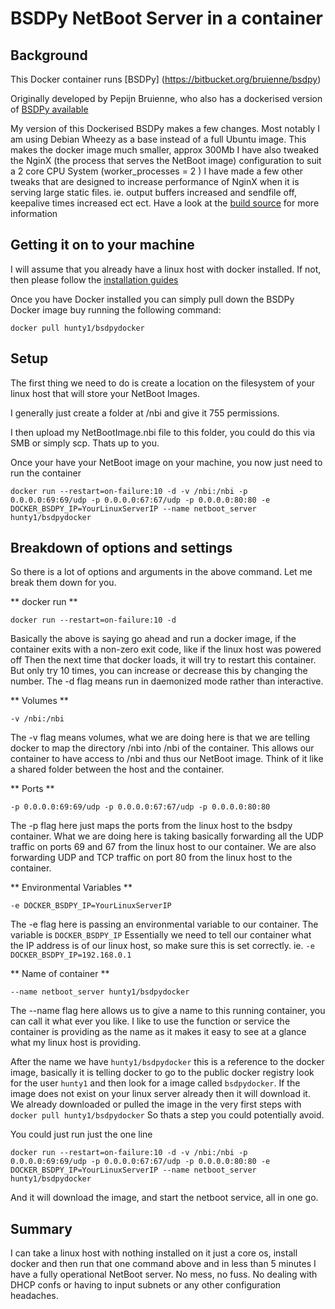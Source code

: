 # BSDPy NetBoot Server in a container


## Background

This Docker container runs [BSDPy] (https://bitbucket.org/bruienne/bsdpy)

Originally developed by Pepijn Bruienne, who also has a dockerised version of [BSDPy available](https://registry.hub.docker.com/u/macadmins/bsdpy/)

My version of this Dockerised BSDPy makes a few changes. Most notably I am using Debian Wheezy as a base instead of a full Ubuntu image.
This makes the docker image much smaller, approx 300Mb
I have also tweaked the NginX (the process that serves the NetBoot image) configuration to suit a 2 core CPU System (worker_processes = 2 )
I have made a few other tweaks that are designed to increase performance of NginX when it is serving large static files.
ie. output buffers increased and sendfile off, keepalive times increased ect ect.
Have a look at the [build source](https://bitbucket.org/hunty1er/bsdpydocker/src) for more information

## Getting it on to your machine

I will assume that you already have a linux host with docker installed. If not, then please follow the [installation guides](http://docs.docker.com/installation/#installation)

Once you have Docker installed you can simply pull down the BSDPy Docker image buy running the following command:

    docker pull hunty1/bsdpydocker

## Setup

The first thing we need to do is create a location on the filesystem of your linux host that will store your NetBoot Images.

I generally just create a folder at /nbi and give it 755 permissions.

I then upload my NetBootImage.nbi file to this folder, you could do this via SMB or simply scp. Thats up to you.

Once your have your NetBoot image on your machine, you now just need to run the container

    docker run --restart=on-failure:10 -d -v /nbi:/nbi -p 0.0.0.0:69:69/udp -p 0.0.0.0:67:67/udp -p 0.0.0.0:80:80 -e DOCKER_BSDPY_IP=YourLinuxServerIP --name netboot_server hunty1/bsdpydocker

## Breakdown of options and settings

So there is a lot of options and arguments in the above command. Let me break them down for you.

** docker run **

    docker run --restart=on-failure:10 -d

Basically the above is saying go ahead and run a docker image, if the container exits with a non-zero exit code, like if the linux host was powered off
Then the next time that docker loads, it will try to restart this container. But only try 10 times, you can increase or decrease this by changing the number.
The -d flag means run in daemonized mode rather than interactive.

** Volumes **

    -v /nbi:/nbi

The -v flag means volumes, what we are doing here is that we are telling docker to map the directory /nbi into /nbi of the container. This allows our container
to have access to /nbi and thus our NetBoot image. Think of it like a shared folder between the host and the container.

** Ports **

    -p 0.0.0.0:69:69/udp -p 0.0.0.0:67:67/udp -p 0.0.0.0:80:80

The -p flag here just maps the ports from the linux host to the bsdpy container. What we are doing here is taking basically forwarding all the UDP traffic
on ports 69 and 67 from the linux host to our container. We are also forwarding UDP and TCP traffic on port 80 from the linux host to the container.

** Environmental Variables **

    -e DOCKER_BSDPY_IP=YourLinuxServerIP
 
The -e flag here is passing an environmental variable to our container. The variable is `DOCKER_BSDPY_IP`
Essentially we need to tell our container what the IP address is of our linux host, so make sure this is set correctly.
ie. `-e DOCKER_BSDPY_IP=192.168.0.1`

** Name of container **

    --name netboot_server hunty1/bsdpydocker

The --name flag here allows us to give a name to this running container, you can call it what ever you like. I like to use the function or service the container 
is providing as the name as it makes it easy to see at a glance what my linux host is providing.

After the name we have `hunty1/bsdpydocker` this is a reference to the docker image, basically it is telling docker to go to the public docker registry
look for the user `hunty1` and then look for a image called `bsdpydocker`. If the image does not exist on your linux server already then it will download it.
We already downloaded or pulled the image in the very first steps with `docker pull hunty1/bsdpydocker` So thats a step you could potentially avoid.

You could just run just the one line

    docker run --restart=on-failure:10 -d -v /nbi:/nbi -p 0.0.0.0:69:69/udp -p 0.0.0.0:67:67/udp -p 0.0.0.0:80:80 -e DOCKER_BSDPY_IP=YourLinuxServerIP --name netboot_server hunty1/bsdpydocker

And it will download the image, and start the netboot service, all in one go.

## Summary

I can take a linux host with nothing installed on it just a core os, install docker and then run that one command above and in less than 5 minutes I have a 
fully operational NetBoot server. No mess, no fuss. No dealing with DHCP confs or having to input subnets or any other configuration headaches.

